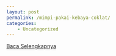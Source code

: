 ```yaml
---
layout: post
permalink: /mimpi-pakai-kebaya-coklat/
categories:
    - Uncategorized
---
```


[Baca Selengkapnya](/01)